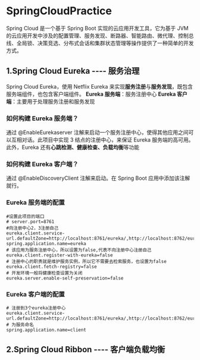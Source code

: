 # SpringCloudPractice
Spring Cloud 是一个基于 Spring Boot 实现的云应用开发工具，它为基于 JVM 的云应用开发中涉及的配置管理、服务发现、断路器、智能路由、微代理、控制总线、全局锁、决策竞选、分布式会话和集群状态管理等操作提供了一种简单的开发方式。
## 1.Spring Cloud Eureka ---- 服务治理
Spring Cloud Eureka，使用 Netflix Eureka 来实现**服务注册**与**服务发现**，既包含服务端组件，也包含客户端组件。
**Eureka 服务端**：服务注册中心
**Eureka 客户端**：主要用于处理服务注册和服务发现
### 如何构建 Eureka 服务端？
通过 @EnableEurekaserver 注解来启动一个服务注册中心，使得其他应用之间可以互相对话。此项目中实现 3 结点的注册中心，来保证 Eureka 服务端的高可用。此外，Eureka 还有**心跳检测、健康检查、负载均衡**等功能
### 如何构建 Eureka 客户端？
通过 @EnableDiscoveryClient 注解来启动。在 Spring Boot 应用中添加该注解就行。
### Eureka 服务端的配置
```
#设置此项目的端口
# server.port=8761
#向注册中心2，3注册自己
eureka.client.service-url.defaultZone=http://localhost:8761/eureka/,http://localhost:8762/eureka/
spring.application.name=eureka
# 该应用为服务注册中心，所以设置为false,代表不向注册中心注册自己
eureka.client.register-with-eureka=false
# 注册中心的职责就是维护服务实例，所以它不需要去检索服务，也设置为false
eureka.client.fetch-registry=false
# 开发环境一般将健康检查设置为关闭
eureka.server.enable-self-preservation=false
```
### Eureka 客户端的配置
```
# 注册到3个eureka注册中心
eureka.client.service-url.defaultZone=http://localhost:8761/eureka/,http://localhost:8762/eureka/,http://localhost:8763/eureka/
# 为服务命名
spring.application.name=client
```
## 2.Spring Cloud Ribbon ---- 客户端负载均衡


